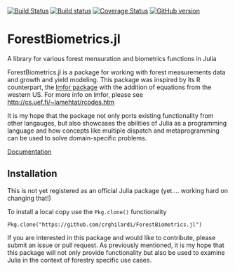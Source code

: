[![Build Status](https://travis-ci.org/Crghilardi/ForestBiometrics.jl.svg?branch=master)](https://travis-ci.org/Crghilardi/ForestBiometrics.jl)
[![Build status](https://ci.appveyor.com/api/projects/status/ltey9skqhs40let0/branch/master?svg=true)](https://ci.appveyor.com/project/Crghilardi/forestbiometrics-jl/branch/master)
[![Coverage Status](https://coveralls.io/repos/github/Crghilardi/ForestBiometrics.jl/badge.svg?branch=master)](https://coveralls.io/github/Crghilardi/ForestBiometrics.jl?branch=master)
[![GitHub version](https://img.shields.io/github/release/Crghilardi/ForestBiometrics.svg)]()

# ForestBiometrics.jl
A library for various forest mensuration and biometrics functions in Julia


ForestBiometrics.jl is a package for working with forest measurements data and growth and yield modeling.
This package was inspired by its R counterpart, the [lmfor package](https://CRAN.R-project.org/package=lmfor) with the addition of equations from the western US. For more info on lmfor, please see http://cs.uef.fi/~lamehtat/rcodes.htm

It is my hope that the package not only ports existing functionality from other langauges, but also showcases the abilities of Julia as a programming language and how concepts like multiple dispatch and metaprogramming can be used to solve domain-specific problems.

[Documentation](https://crghilardi.github.io/ForestBiometrics.jl/)

## Installation

This is not yet registered as an official Julia package (yet.... working hard on changing that!)

To install a local copy use the `Pkg.clone()` functionality 


    Pkg.clone("https://github.com/crghilardi/ForestBiometrics.jl")
    
    
If you are interested in this package and would like to contribute, please submit an issue or pull request. 
As previously mentioned, it is my hope that this package will not only provide functionality but also be used to examine Julia in the context of forestry specific use cases.
